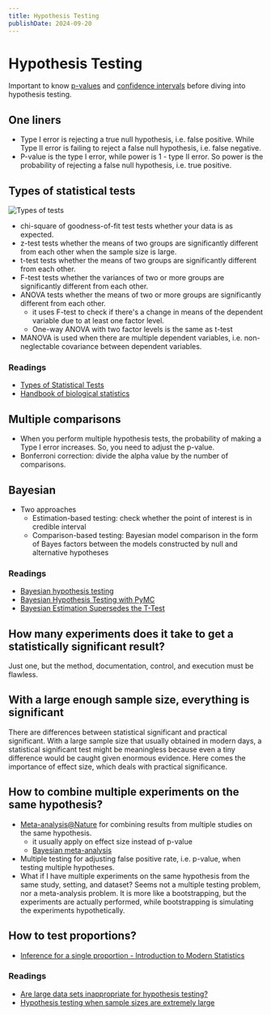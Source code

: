 ```yaml
---
title: Hypothesis Testing
publishDate: 2024-09-20
---
```


# Hypothesis Testing

Important to know [p-values](p-values.md) and [confidence intervals](confidence-intervals.md) before diving into hypothesis testing.

## One liners

- Type I error is rejecting a true null hypothesis, i.e. false positive. While Type II error is failing to reject a false null hypothesis, i.e. false negative.
- P-value is the type I error, while power is 1 - type II error. So power is the probability of rejecting a false null hypothesis, i.e. true positive.

## Types of statistical tests

![Types of tests](https://www.statsols.com/hs-fs/hubfs/Master-Images/Blog-Images/2019/what-statistical-test-to-use/What-statistical-test-to-use.png?width=733&name=What-statistical-test-to-use.png)

- chi-square of goodness-of-fit test tests whether your data is as expected.
- z-test tests whether the means of two groups are significantly different from each other when the sample size is large.
- t-test tests whether the means of two groups are significantly different from each other.
- F-test tests whether the variances of two or more groups are significantly different from each other.
- ANOVA tests whether the means of two or more groups are significantly different from each other.
  - it uses F-test to check if there's a change in means of the dependent variable due to at least one factor level.
  - One-way ANOVA with two factor levels is the same as t-test
- MANOVA is used when there are multiple dependent variables, i.e. non-neglectable covariance between dependent variables.

### Readings

- [Types of Statistical Tests](https://www.statsols.com/articles/types-of-statistical-tests)
- [Handbook of biological statistics](http://www.biostathandbook.com/testchoice.html)

## Multiple comparisons

- When you perform multiple hypothesis tests, the probability of making a Type I error increases. So, you need to adjust the p-value.
- Bonferroni correction: divide the alpha value by the number of comparisons.

## Bayesian

- Two approaches
  - Estimation-based testing: check whether the point of interest is in credible interval
  - Comparison-based testing: Bayesian model comparison in the form of Bayes factors between the models constructed by null and alternative hypotheses

### Readings

- [Bayesian hypothesis testing](https://michael-franke.github.io/intro-data-analysis/ch-03-07-hypothesis-testing-Bayes.html)
- [Bayesian Hypothesis Testing with PyMC](https://austinrochford.com/posts/2013-05-17-bayesian-hypothesis-testing-with-pymc.html)
- [Bayesian Estimation Supersedes the T-Test](https://www.pymc.io/projects/examples/en/latest/case_studies/BEST.html)

## How many experiments does it take to get a statistically significant result?

Just one, but the method, documentation, control, and execution must be flawless.

## With a large enough sample size, everything is significant

There are differences between statistical significant and practical significant. With a large sample size that usually obtained in modern days, a statistical significant test might be meaningless because even a tiny difference would be caught given enormous evidence. Here comes the importance of effect size, which deals with practical significance.

## How to combine multiple experiments on the same hypothesis?

- [Meta-analysis@Nature](https://www.nature.com/articles/s41598-021-86465-y) for combining results from multiple studies on the same hypothesis.
  - it usually apply on effect size instead of p-value
  - [Bayesian meta-analysis](https://www.niss.org/sites/default/files/Ghosh-NISS-2011-talk4in1.pdf)
- Multiple testing for adjusting false positive rate, i.e. p-value, when testing multiple hypotheses.
- What if I have multiple experiments on the same hypothesis from the same study, setting, and dataset? Seems not a multiple testing problem, nor a meta-analysis problem. It is more like a bootstrapping, but the experiments are actually performed, while bootstrapping is simulating the experiments hypothetically.

## How to test proportions?

- [Inference for a single proportion - Introduction to Modern Statistics](https://openintro-ims.netlify.app/inference-one-prop)

### Readings

- [Are large data sets inappropriate for hypothesis testing?](https://stats.stackexchange.com/questions/2516/are-large-data-sets-inappropriate-for-hypothesis-testing)
- [Hypothesis testing when sample sizes are extremely large](https://www.reddit.com/r/statistics/comments/10ywamd/q_hypothesis_testing_when_sample_sizes_are/)
